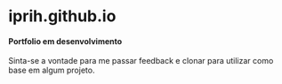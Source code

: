# iprih.github.io

#### Portfolio em desenvolvimento

Sinta-se a vontade para me passar feedback e clonar para utilizar como base em algum projeto. 